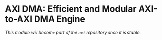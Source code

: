# AXI DMA: Efficient and Modular AXI-to-AXI DMA Engine

*This module will become part of the `axi` repository once it is stable.*
